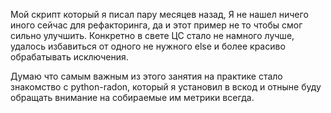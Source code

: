 Мой скрипт который я писал пару месяцев назад, Я не нашел ничего иного сейчас для рефакторинга, да и этот пример
не то чтобы смог сильно улучшить. Конкретно в свете ЦС стало не намного лучше, удалось избавиться от одного не нужного else
и более красиво обрабатывать исключения.

Думаю что самым важным из этого занятия на практике стало знакомство с python-radon, который я установил в вскод и отныне буду обращать внимание на собираемые им метрики всегда.
